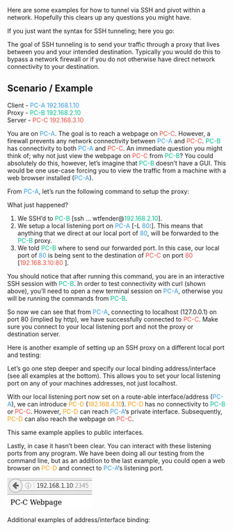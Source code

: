 Here are some examples for how to tunnel via SSH and pivot within a network. Hopefully this clears up any questions you might have.

If you just want the syntax for SSH tunneling; here you go:

<script src="https://gist.github.com/WTFender/12f763f5dd643265bcd2774d4fd5f0f9.js?file=syntax.sh"></script>
The goal of SSH tunneling is to send your traffic through a proxy that lives between you and your intended destination. Typically you would do this to bypass a network firewall or if you do not otherwise have direct network connectivity to your destination.

## Scenario / Example
Client - <span style="color:#3498db">PC-A 192.168.1.10</span>    
Proxy  - <span style="color:#00bc8c">PC-B 192.168.2.10</span>  
Server - <span style="color:#e74c3c">PC-C 192.168.3.10</span>    

You are on <span style="color:#3498db">PC-A</span>. The goal is to reach a webpage on <span style="color:#e74c3c">PC-C</span>. However, a firewall prevents any network connectivity between <span style="color:#3498db">PC-A</span> and <span style="color:#e74c3c">PC-C</span>. <span style="color:#00bc8c">PC-B</span> has connectivity to both <span style="color:#3498db">PC-A</span> and <span style="color:#e74c3c">PC-C</span>. An immediate question you might think of; why not just view the webpage on <span style="color:#e74c3c">PC-C</span> from <span style="color:#00bc8c">PC-B</span>? You could absolutely do this, however, let’s imagine that <span style="color:#00bc8c">PC-B</span> doesn’t have a GUI. This would be one use-case forcing you to view the traffic from a machine with a web browser installed (<span style="color:#3498db">PC-A</span>).

<script src="https://gist.github.com/WTFender/12f763f5dd643265bcd2774d4fd5f0f9.js?file=example1.sh"></script>
<script src="https://gist.github.com/WTFender/12f763f5dd643265bcd2774d4fd5f0f9.js?file=example2.sh"></script>
From <span style="color:#3498db">PC-A</span>, let’s run the following command to setup the proxy:

<script src="https://gist.github.com/WTFender/12f763f5dd643265bcd2774d4fd5f0f9.js?file=example3.sh"></script>
What just happened?  
1. We SSH’d to <span style="color:#00bc8c">PC-B</span> [ssh … wtfender@<span style="color:#00bc8c">192.168.2.10</span>].  
2. We setup a local listening port on <span style="color:#3498db">PC-A</span> [-L <span style="color:#3498db">80</span>:]. This means that anything that we direct at our local port of <span style="color:#3498db">80</span>, will be forwarded to the <span style="color:#00bc8c">PC-B</span> proxy.  
3. We told <span style="color:#00bc8c">PC-B</span> where to send our forwarded port. In this case, our local port of <span style="color:#3498db">80</span> is being sent to the destination of <span style="color:#e74c3c">PC-C</span> on port <span style="color:#e74c3c">80</span> [<span style="color:#e74c3c">192.168.3.10:80</span> ].

You should notice that after running this command, you are in an interactive SSH session with <span style="color:#00bc8c">PC-B</span>. In order to test connectivity with curl (shown above), you’ll need to open a new terminal session on <span style="color:#3498db">PC-A</span>, otherwise you will be running the commands from <span style="color:#00bc8c">PC-B</span>.

<script src="https://gist.github.com/WTFender/12f763f5dd643265bcd2774d4fd5f0f9.js?file=example4.sh"></script>
So now we can see that from <span style="color:#3498db">PC-A</span>, connecting to localhost (127.0.0.1) on port 80 (implied by http), we have successfully connected to <span style="color:#e74c3c">PC-C</span>. Make sure you connect to your local listening port and not the proxy or destination server.

Here is another example of setting up an SSH proxy on a different local port and testing:

<script src="https://gist.github.com/WTFender/12f763f5dd643265bcd2774d4fd5f0f9.js?file=example5.sh"></script>
Let’s go one step deeper and specify our local binding address/interface (see all examples at the bottom). This allows you to set your local listening port on any of your machines addresses, not just localhost.
<script src="https://gist.github.com/WTFender/12f763f5dd643265bcd2774d4fd5f0f9.js?file=example6.sh"></script>

With our local listening port now set on a route-able interface/address (<span style="color:#3498db">PC-A</span>), we can introduce <span style="color:#f39c12">PC-D</span> (<span style="color:#f39c12">192.168.4.10</span>). <span style="color:#f39c12">PC-D</span> has no connectivity to <span style="color:#00bc8c">PC-B</span> or <span style="color:#e74c3c">PC-C</span>. However, <span style="color:#f39c12">PC-D</span> can reach <span style="color:#3498db">PC-A</span>‘s private interface. Subsequently, <span style="color:#f39c12">PC-D</span> can also reach the webpage on <span style="color:#e74c3c">PC-C</span>.

<script src="https://gist.github.com/WTFender/12f763f5dd643265bcd2774d4fd5f0f9.js?file=example7.sh"></script>
This same example applies to public interfaces.

Lastly, in case it hasn’t been clear. You can interact with these listening ports from any program. We have been doing all our testing from the command line, but as an addition to the last example, you could open a web browser on <span style="color:#f39c12">PC-D</span> and connect to <span style="color:#3498db">PC-A</span>‘s listening port.  

![Drag Racing](/static/img/ssh_tunnel2.png)


Additional examples of address/interface binding:

<script src="https://gist.github.com/WTFender/12f763f5dd643265bcd2774d4fd5f0f9.js?file=example8.sh"></script>